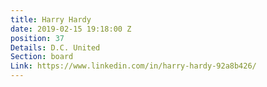```yaml
---
title: Harry Hardy
date: 2019-02-15 19:18:00 Z
position: 37
Details: D.C. United
Section: board
Link: https://www.linkedin.com/in/harry-hardy-92a8b426/
---
```


